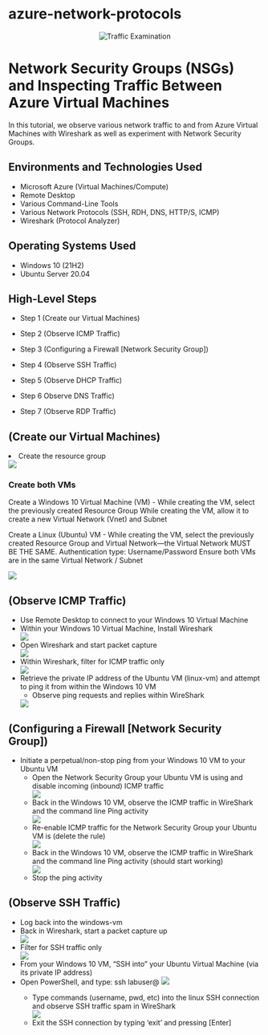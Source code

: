# azure-network-protocols
<p align="center">
<img src="https://i.imgur.com/Ua7udoS.png" alt="Traffic Examination"/>
</p>

<h1>Network Security Groups (NSGs) and Inspecting Traffic Between Azure Virtual Machines</h1>
In this tutorial, we observe various network traffic to and from Azure Virtual Machines with Wireshark as well as experiment with Network Security Groups. <br />

<h2>Environments and Technologies Used</h2>

- Microsoft Azure (Virtual Machines/Compute)
- Remote Desktop
- Various Command-Line Tools
- Various Network Protocols (SSH, RDH, DNS, HTTP/S, ICMP)
- Wireshark (Protocol Analyzer)

<h2>Operating Systems Used </h2>

- Windows 10 (21H2)
- Ubuntu Server 20.04

<h2>High-Level Steps</h2>
  
- Step 1 (Create our Virtual Machines)

- Step 2 (Observe ICMP Traffic)

- Step 3 (Configuring a Firewall [Network Security Group])

- Step 4 (Observe SSH Traffic)

- Step 5 (Observe DHCP Traffic)

- Step 6 Observe DNS Traffic)

- Step 7 (Observe RDP Traffic)


<h2>(Create our Virtual Machines)</h2>

<p>
  <li> Create the resource group </li>
  <img src="https://i.imgur.com/pIjSMay.png" >
  
  
  <h3> Create both VMs</h3>
  
  <p>
  Create a Windows 10 Virtual Machine (VM) -
While creating the VM, select the previously created Resource Group
While creating the VM, allow it to create a new Virtual Network (Vnet) and Subnet
  </p>

 <p>Create a Linux (Ubuntu) VM -
While creating the VM, select the previously created Resource Group and Virtual Network—the Virtual Network MUST BE THE SAME.
Authentication type: Username/Password
Ensure both VMs are in the same Virtual Network / Subnet </p>

  <img src="https://i.imgur.com/muBE49k.png " >



<br />

<h2>(Observe ICMP Traffic) </h2>


<ul>
  <li>Use Remote Desktop to connect to your Windows 10 Virtual Machine </li>
  <li> Within your Windows 10 Virtual Machine, Install Wireshark</li>
  <img src="https://i.imgur.com/ux9SogQ.png "> 
  <li>Open Wireshark and start packet capture</li>
    <img src="https://i.imgur.com/iwyGq4E.png"> 
  <li>Within Wireshark, filter for ICMP traffic only</li>
  <img src="https://i.imgur.com/a0mxUyJ.png">
  <li>Retrieve the private IP address of the Ubuntu VM (linux-vm) and attempt to ping it from within the Windows 10 VM <ul> <li> Observe ping requests and replies within WireShark </li> </ul> </li>
  <img src="https://i.imgur.com/IIGtOXe.png">
</ul>


<!-- 

<ul>
  <li> </li>
   <img src="">
  <li> </li>
   <img src="">
  <li> </li>
   <img src="">
  <li> </li>
   <img src="">
  <li> </li>
   <img src="">
  <li> </li>

</ul>

 --> 

<h2>(Configuring a Firewall [Network Security Group]) </h2>

<ul>
  <li> Initiate a perpetual/non-stop ping from your Windows 10 VM to your Ubuntu VM 
      <ul> 
        <li>Open the Network Security Group your Ubuntu VM is using and disable incoming (inbound) ICMP traffic </li> <img src="https://i.imgur.com/I0O3t5z.png">
        <li>Back in the Windows 10 VM, observe the ICMP traffic in WireShark and the command line Ping activity </li>    <img src="https://i.imgur.com/oPMj6Hd.png">
        <li>Re-enable ICMP traffic for the Network Security Group your Ubuntu VM is (delete the rule) </li> <img src="https://i.imgur.com/fMh3QWs.png">
        <li>Back in the Windows 10 VM, observe the ICMP traffic in WireShark and the command line Ping activity (should start working)</li> <img src="https://i.imgur.com/W1jIhn6.png">
         <li> Stop the ping activity </li> </li> 
      </ul>
 </li>
</ul>

<h2>(Observe SSH Traffic)</h2>

<ul>
  <li> Log back into the windows-vm </li>
  <li>Back in Wireshark, start a packet capture up </li>
   <img src="https://i.imgur.com/VkI2XJj.png">
  <li> Filter for SSH traffic only</li>
   <img src="https://i.imgur.com/zbbMsJj.png">
  <li>From your Windows 10 VM, “SSH into” your Ubuntu Virtual Machine (via its private IP address) </li>
  <li> Open PowerShell, and type: ssh labuser@<private IP address> <img src="https://i.imgur.com/9jRehp7.png">
 <ul> 
    <li>Type commands (username, pwd, etc) into the linux SSH connection and observe SSH traffic spam in WireShark </li> <img src="https://i.imgur.com/NasU3il.png">
    <li>Exit the SSH connection by typing ‘exit’ and pressing [Enter] </li> 
  </ul> </li>
    
</ul>















































































